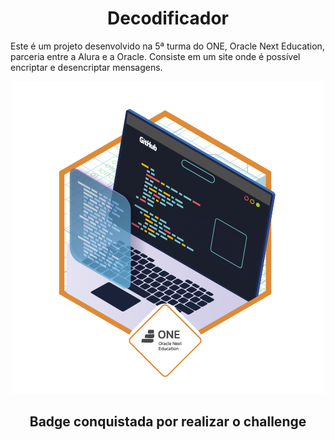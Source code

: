 <h1 align = "center"> Decodificador </h1>

Este é um projeto desenvolvido na 5ª turma do ONE, Oracle Next Education, parceria entre a Alura e a Oracle. Consiste em um site onde é possível encriptar e desencriptar mensagens.
<br>
<div align = "center">
<img src= badge1.png alt = "Badge de conquista por realizar o challenge">
  <h2>Badge conquistada por realizar o challenge</h2>
</div>
